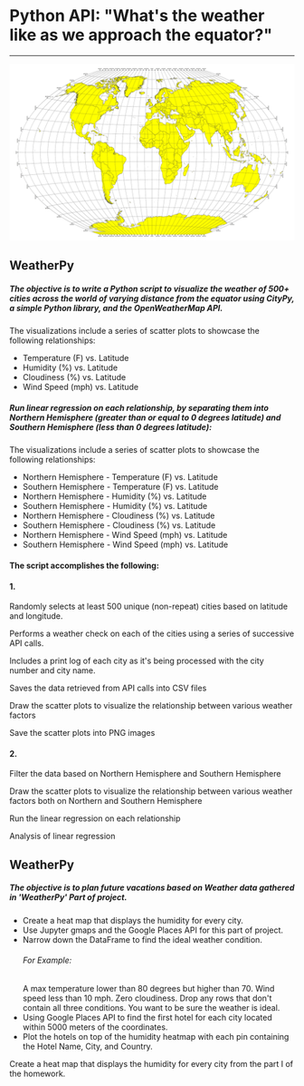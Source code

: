 # Python API: "What's the weather like as we approach the equator?"
-------------------------------------------------------------------


![Equator](Images/Equator_Image.png)

## WeatherPy

##### The objective is to write a Python script to visualize the weather of 500+ cities across the world of varying distance from the equator using CityPy, a simple Python library, and the OpenWeatherMap API.

The visualizations include a series of scatter plots to showcase the following relationships:

- Temperature (F) vs. Latitude
- Humidity (%) vs. Latitude
- Cloudiness (%) vs. Latitude 
- Wind Speed (mph) vs. Latitude

##### Run linear regression on each relationship, by separating them into Northern Hemisphere (greater than or equal to 0 degrees latitude) and Southern Hemisphere (less than 0 degrees latitude):

The visualizations include a series of scatter plots to showcase the following relationships:

- Northern Hemisphere - Temperature (F) vs. Latitude
- Southern Hemisphere - Temperature (F) vs. Latitude
- Northern Hemisphere - Humidity (%) vs. Latitude
- Southern Hemisphere - Humidity (%) vs. Latitude
- Northern Hemisphere - Cloudiness (%) vs. Latitude
- Southern Hemisphere - Cloudiness (%) vs. Latitude
- Northern Hemisphere - Wind Speed (mph) vs. Latitude
- Southern Hemisphere - Wind Speed (mph) vs. Latitude

#### The script accomplishes the following:

#### 1.

Randomly selects at least 500 unique (non-repeat) cities based on latitude and longitude.

Performs a weather check on each of the cities using a series of successive API calls.

Includes a print log of each city as it's being processed with the city number and city name.

Saves the data retrieved from API calls into CSV files 

Draw the scatter plots to visualize the relationship between various weather factors

Save the scatter plots into PNG images


#### 2.

Filter the data based on Northern Hemisphere and Southern Hemisphere 

Draw the scatter plots to visualize the relationship between various weather factors both on Northern and Southern Hemisphere

Run the linear regression on each relationship

Analysis of linear regression




## WeatherPy

##### The objective is to plan future vacations based on Weather data gathered in 'WeatherPy' Part of project. 
- Create a heat map that displays the humidity for every city.
- Use Jupyter gmaps and the Google Places API for this part of project.
- Narrow down the DataFrame to find the ideal weather condition. 
  ###### For Example: 
  A max temperature lower than 80 degrees but higher than 70.
  Wind speed less than 10 mph.
  Zero cloudiness.
  Drop any rows that don't contain all three conditions. You want to be sure the weather is ideal.
- Using Google Places API to find the first hotel for each city located within 5000 meters of the coordinates.
- Plot the hotels on top of the humidity heatmap with each pin containing the Hotel Name, City, and Country.




Create a heat map that displays the humidity for every city from the part I of the homework.





